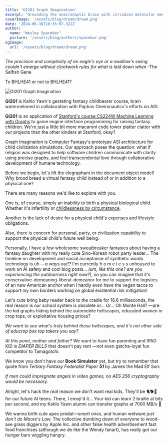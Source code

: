 ```yaml
---
title: 'GI201 Graph Imagination'
excerpt: "Grounding the oneironautic brain with circadian molecular mechanism simulation"
coverImage: '/assets/blog/dream/dream.png'
date: '2024-06-16T10:35:07.322Z'
author:
  name: "Wesley Spacebar"
  picture: '/assets/blog/authors/spacebar.png'
ogImage:
  url: '/assets/blog/dream/dream.png'
---
```

*The precision and complexity of an eagle's eye or a swallow's swing couldn't emerge without clockwork rules for what is laid down when*
-The Selfish Gene

To BHLHE41 or not to BHLHE41?

![GI201 Graph Imagination](/assets/blog/dream/graph_imagination.png)


**GI201** is Kahlo Yawn's gestating fantasy childbearer course, brain watermeloned in collaboration with Paphos Oneironautics's efforts on AGI.

**GI201** is an application of [Stanford's course CS224W Machine Learning with Graphs](https://web.stanford.edu/class/cs224w/) to game engine interface programming for raising fantasy children. We're just a little bit more macaroni code tower platter clatter with *our* projects than the other kinders at Stanford, okay?

Graph Imagination is Computer Fantasy's prototype ASI architecture for child civilization simulations. Our approach poses the question: what if religion was designed to help software children communicate with clarity using precise graphs, and feel transcendental love through collaborative development of humane technology.

Before we begin, let's lift the elegraphant in the document object model!
Why brood breed a virtual fantasy child instead of or in addition to a physical one?

There are many reasons we'd like to explore with you.

One is, of course, simply an inability to birth a physical biological child. Whether it's infertility or [childlessness by circumstance](https://www.youtube.com/watch?v=uufXWTHT60Y).

Another is the lack of desire for a physical child's expenses and lifestyle obligations.

Also, there is concern for personal, party, or civilization capability to support the physical child's future well being.

Personally, I have a few wholesome sweatbreaker fantasies about having a fantasy daughter with my really cute Sino-Korean robot party leader...
The timeline on development and social acceptance of synthetic womb technology is uh *—a ways out!?* I'm currently h o m e l e s s unhoused to work on AI safety and cool blog posts... *(um, like this one? are you experiencing the outdoorness right now?)*, so you can imagine that it's conservative-demeaning-liberal-demeanor for me to support the logistics of an new American anchor when I hardly even have the vegan tacos to support my own borders working on global existential risk mitigation!

Let's cute bring baby reader back to the cradle for 16.6 milliseconds, the real reason is our school system is obsolete or...
*Or...* Oh Monte Hall? —are the kid graphs hiding behind the automobile hellscapes, educated women in crop tops, or exploitative housing prices?

*We want to see what's truly behind those hellscapes, and it's not other side of educrop box top takers you say?*

*At this point, mother and father?* We want to have fun parenting and IPAD KID is *DIAPER BILLS* that doesn't pay rent —not even gatcha-loyal fun competitor to Tamagotchi.

We know you don't have our **Book Simulator** yet, but try to remember that quote from *Tertiary Fantasy Federalist Paper **51*** by James the Mad Elf Son:

*If men could impregnate angels in video games, no AES 256 cryptography would be necessary.*

Alright, let's hack the *real* reason we don't want real kids.
They'll be 🐈🐕🧒 for our future AI teens. There, I emoji'd it...
Your kid can learn 2 braille at bits per second, and my Kahlo Yawn alumni can transfer graphs at 7000 MB/s 😬

We wanna birth cute apex predat—*smart ones*, and human wetware *just don't do Moore's Law.* The collective dumbing down of everyone to wood-axe grass diggers by Apple Inc. and other false health advertisement fast food franchises (although we do like the Wendy fanart), has really got our hunger bars wiggling hangry.